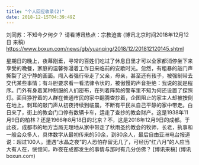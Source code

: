 ```yaml
---
title: "个人回应收录(2)"
date: 2018-12-15T04:39:49Z
---
```


刘同苏：不知今夕何夕？
请看博讯热点：宗教迫害 
(博讯北京时间2018年12月12日 来稿)
https://www.boxun.com/news/gb/yuanqing/2018/12/201812120145.shtml

星期日的晚上，夜幕刚垂，寻常的百姓们吃过了休息日里才可以全家都消停坐下来享受的晚餐，家庭的温馨弥漫着工作日来临前的安歇时光。忽然，有粗暴的敲门声撕裂了这宁静的画面。闯入者强行带走了父亲，母亲，甚至还有孩子，被强制带去交代某些事情；有斗胆要求看一看法律令状的，被傲慢的声音拒绝：我说的就是程序。门外有身着某种制服的人们密布，在列着阵势的警车里不知为何还设置了探照灯。面目狰狞着的人群在普通市民的家中翻腾查抄着，企图阻止的家主人却被按倒在地上。刺耳的敲门声从初夜持续到临晨，不断有平民从自己平静的家中带走。白日来了，街上的教会门口停有数辆卡车，运走了查抄的教会财产。这是1938年11月9日的柏林？还是1966年8月18日的北京？不，这是2018年12月9日的成都。于此夜，成都市的地方当局无理地从家中带走了秋雨圣约教会的牧师，长老，执事和一般会众多人，具体数字从最初传来的50余，到80余人，最后自由亚洲电台报道说：超过100人。遭遇“水晶之夜”的人恐怕存留无几了，可经历“红八月”的人应当大有人在，恍惚间，昨夜在成都发生的事情与那时有几分仿佛？ [博讯来稿] (博讯 boxun.com)